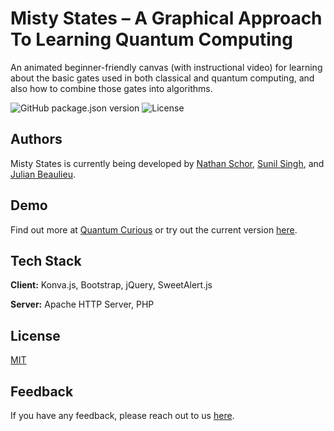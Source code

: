 
# Misty States – A Graphical Approach To Learning Quantum Computing

An animated beginner-friendly canvas (with instructional video) for learning about the basic gates used in both classical and quantum computing, and also how to combine those gates into algorithms.

![GitHub package.json version](https://img.shields.io/github/package-json/v/nathanschor/QBlocks)
![License](https://img.shields.io/github/license/nathanschor/QBlocks)


## Authors

Misty States is currently being developed by [Nathan Schor](https://www.linkedin.com/in/nathanschor), [Sunil Singh](https://sunilsingh.me/), and [Julian Beaulieu](https://julianbeaulieu.com/).
  
## Demo

Find out more at [Quantum Curious](https://quantumcurious.org/) or try out the current version [here](https://quantumcurious.org/misty-states/index.html).


  
## Tech Stack

**Client:** Konva.js, Bootstrap, jQuery, SweetAlert.js

**Server:** Apache HTTP Server, PHP

  
## License

[MIT](https://github.com/nathanschor/QBlocks/blob/main/LICENSE)

  
## Feedback

If you have any feedback, please reach out to us [here](https://quantumcurious.org/feedback/).

  